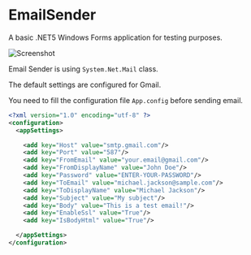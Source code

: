 # EmailSender
A basic .NET5 Windows Forms application for testing purposes.

![Screenshot](https://user-images.githubusercontent.com/9526587/113730500-a04b0f80-9700-11eb-942a-1c51ebeb90bb.png)

Email Sender is using `System.Net.Mail` class.

The default settings are configured for Gmail.

You need to fill the configuration file `App.config` before sending email.

```xml
<?xml version="1.0" encoding="utf-8" ?>
<configuration>
  <appSettings>

    <add key="Host" value="smtp.gmail.com"/>
    <add key="Port" value="587"/>
    <add key="FromEmail" value="your.email@gmail.com"/>
    <add key="FromDisplayName" value="John Doe"/>
    <add key="Password" value="ENTER-YOUR-PASSWORD"/>
    <add key="ToEmail" value="michael.jackson@sample.com"/>
    <add key="ToDisplayName" value="Michael Jackson"/>
    <add key="Subject" value="My subject"/>
    <add key="Body" value="This is a test email!"/>
    <add key="EnableSsl" value="True"/>
    <add key="IsBodyHtml" value="True"/>

  </appSettings>
</configuration>
```

